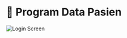 # 🏥 Program Data Pasien #

 



![Login Screen](https://github.com/Dhe0van/Project-Akhir/blob/main/Screenshot/6.png "Login Screen")
